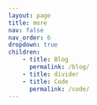 ```yaml
---
layout: page
title: more
nav: false
nav_order: 6
dropdown: true
children:
    - title: Blog
      permalink: /blog/
    - title: divider
    - title: Code
      permalink: /code/
---
```

